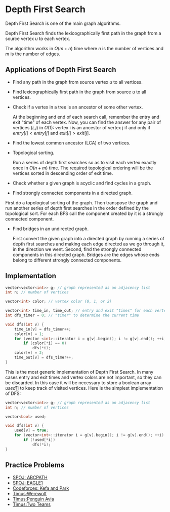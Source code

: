 <!--?title Depth First Search-->

# Depth First Search

Depth First Search is one of the main graph algorithms.

Depth First Search finds the lexicographically first path in the graph from a source vertex $u$ to each vertex.

The algorithm works in $O(m + n)$ time where $n$ is the number of vertices and $m$ is the number of edges.

## Applications of Depth First Search

* Find any path in the graph from source vertex $u$ to all vertices.

* Find lexicographically first path in the graph from source $u$ to all vertices.

* Check if a vertex in a tree is an ancestor of some other vertex.

  At the beginning and end of each search call, remember the entry and exit "time" of each vertex. Now, you can find the answer for any pair of vertices $(i, j)$ in $O(1)$: vertex i is an ancestor of vertex j if and only if $entry[i] < entry[j]$ and $exit[i] > exit[j]$.

* Find the lowest common ancestor (LCA) of two vertices.

* Topological sorting.

  Run a series of depth first searches so as to visit each vertex exactly once in $O(n + m)$ time. The required topological ordering will be the vertices sorted in descending order of exit time.

* Check whether a given graph is acyclic and find cycles in a graph.

* Find strongly connected components in a directed graph.

 First do a topological sorting of the graph. Then transpose the graph and run another series of depth first searches in the order defined by the topological sort. For each BFS call the component created by it is a strongly connected component.

* Find bridges in an undirected graph.

  First convert the given graph into a directed graph by running a series of depth first searches and making each edge directed as we go through it, in the direction we went. Second, find the strongly connected components in this directed graph. Bridges are the edges whose ends belong to different strongly connected components.

## Implementation

```cpp
vector<vector<int>> g; // graph represented as an adjacency list
int n; // number of vertices

vector<int> color; // vertex color (0, 1, or 2)

vector<int> time_in, time_out; // entry and exit "times" for each vertex
int dfs_timer = 0; // "timer" to determine the current time

void dfs(int v) {
	time_in[v] = dfs_timer++;
	color[v] = 1;
	for (vector <int>::iterator i = g[v].begin(); i != g[v].end(); ++i)
		if (color[*i] == 0)
			dfs(*i);
	color[v] = 2;
	time_out[v] = dfs_timer++;
}
```

This is the most generic implementation of Depth First Search. In many cases entry and exit times and vertex colors are not important, so they can be discarded. In this case it will be necessary to store a boolean array $used[]$ to keep track of visited vertices. Here is the simplest implementation of DFS:

```cpp
vector<vector<int>> g; // graph represented as an adjacency list
int n; // number of vertices

vector<bool> used;

void dfs(int v) {
	used[v] = true;
	for (vector<int>::iterator i = g[v].begin(); i != g[v].end(); ++i)
		if (!used[*i])
			dfs(*i);
}
```

## Practice Problems

* [SPOJ: ABCPATH](http://www.spoj.com/problems/ABCPATH/)
* [SPOJ: EAGLE1](http://www.spoj.com/problems/EAGLE1/)
* [Codeforces: Kefa and Park](http://codeforces.com/problemset/problem/580/C)
* [Timus:Werewolf](http://acm.timus.ru/problem.aspx?space=1&num=1242)
* [Timus:Penguin Avia](http://acm.timus.ru/problem.aspx?space=1&num=1709)
* [Timus:Two Teams](http://acm.timus.ru/problem.aspx?space=1&num=1106)
